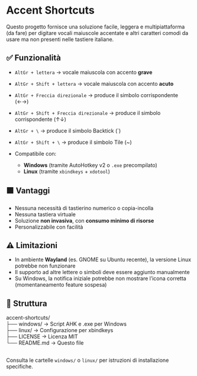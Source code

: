 # Accent Shortcuts

Questo progetto fornisce una soluzione facile, leggera e multipiattaforma (da fare) per digitare vocali maiuscole accentate e altri caratteri comodi da usare ma non presenti nelle tastiere italiane.

## ✅ Funzionalità
- `AltGr + lettera` → vocale maiuscola con accento **grave**
- `AltGr + Shift + lettera` → vocale maiuscola con accento **acuto**
- `AltGr + Freccia direzionale` → produce il simbolo corrispondente (←→)
- `AltGr + Shift + Freccia direzionale` → produce il simbolo corrispondente (↑↓)
- `AltGr + \` → produce il simbolo Backtick (\`)
- `AltGr + Shift + \` → produce il simbolo Tile (~)

- Compatibile con:
  - **Windows** (tramite AutoHotkey v2 o `.exe` precompilato)
  - **Linux** (tramite `xbindkeys` + `xdotool`)

## 🟩 Vantaggi
- Nessuna necessità di tastierino numerico o copia-incolla
- Nessuna tastiera virtuale
- Soluzione **non invasiva**, con **consumo minimo di risorse**
- Personalizzabile con facilità

## ⚠️ Limitazioni
- In ambiente **Wayland** (es. GNOME su Ubuntu recente), la versione Linux potrebbe non funzionare
- Il supporto ad altre lettere o simboli deve essere aggiunto manualmente
- Su Windows, la notifica iniziale potrebbe non mostrare l’icona corretta (momentaneamento feature sospesa)

## 📂 Struttura
accent-shortcuts/  
├── windows/ → Script AHK e .exe per Windows  
├── linux/ → Configurazione per xbindkeys  
├── LICENSE → Licenza MIT  
└── README.md → Questo file  

## 
Consulta le cartelle `windows/` o `linux/` per istruzioni di installazione specifiche.

